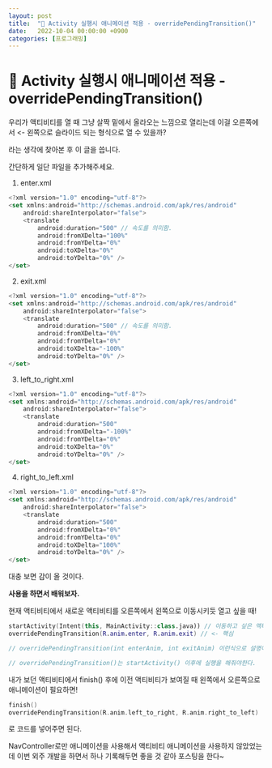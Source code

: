 ```yaml
---
layout: post
title:  "📩 Activity 실행시 애니메이션 적용 - overridePendingTransition()"
date:   2022-10-04 00:00:00 +0900
categories: [프로그래밍]
---
```


# 📩 Activity 실행시 애니메이션 적용 - overridePendingTransition()



우리가 액티비티를 열 때 그냥 살짝 밑에서 올라오는 느낌으로 열리는데 이걸 오른쪽에서 <- 왼쪽으로 슬라이드 되는 형식으로 열 수 있을까?

라는 생각에 찾아본 후 이 글을 씁니다.

간단하게 일단 파일을 추가해주세요.

1. enter.xml

```kotlin
<?xml version="1.0" encoding="utf-8"?>
<set xmlns:android="http://schemas.android.com/apk/res/android"
    android:shareInterpolator="false">
    <translate
        android:duration="500" // 속도를 의미함.
        android:fromXDelta="100%"
        android:fromYDelta="0%"
        android:toXDelta="0%"
        android:toYDelta="0%" />
</set>
```

2. exit.xml

```kotlin
<?xml version="1.0" encoding="utf-8"?>
<set xmlns:android="http://schemas.android.com/apk/res/android"
    android:shareInterpolator="false">
    <translate
        android:duration="500" // 속도를 의미함.
        android:fromXDelta="0%"
        android:fromYDelta="0%"
        android:toXDelta="-100%"
        android:toYDelta="0%" />
</set>
```

3. left_to_right.xml

```kotlin
<?xml version="1.0" encoding="utf-8"?>
<set xmlns:android="http://schemas.android.com/apk/res/android"
    android:shareInterpolator="false">
    <translate
        android:duration="500"
        android:fromXDelta="-100%"
        android:fromYDelta="0%"
        android:toXDelta="0%"
        android:toYDelta="0%" />
</set>
```

4. right_to_left.xml

```kotlin
<?xml version="1.0" encoding="utf-8"?>
<set xmlns:android="http://schemas.android.com/apk/res/android"
    android:shareInterpolator="false">
    <translate
        android:duration="500"
        android:fromXDelta="0%"
        android:fromYDelta="0%"
        android:toXDelta="100%"
        android:toYDelta="0%" />
</set>
```



대충 보면 감이 올 것이다.

**사용을 하면서 배워보자.**

현재 액티비티에서 새로운 액티비티를 오른쪽에서 왼쪽으로 이동시키듯 열고 싶을 때!

```kotlin
startActivity(Intent(this, MainActivity::class.java)) // 이동하고 싶은 액티비티
overridePendingTransition(R.anim.enter, R.anim.exit) // <- 핵심

// overridePendingTransition(int enterAnim, int exitAnim) 이런식으로 설명이 되어있다.

// overridePendingTransition()는 startActivity() 이후에 실행을 해줘야한다.
```

내가 보던 액티비티에서 finish() 후에 이전 액티비티가 보여질 때 왼쪽에서 오른쪽으로 애니메이션이 필요하면!

```kotlin
finish()
overridePendingTransition(R.anim.left_to_right, R.anim.right_to_left)
```

로 코드를 넣어주면 된다.

NavController로만 애니메이션을 사용해서 액티비티 애니메이션을 사용하지 않았었는데 이번 외주 개발을 하면서 하나 기록해두면 좋을 것 같아 포스팅을 한다~
